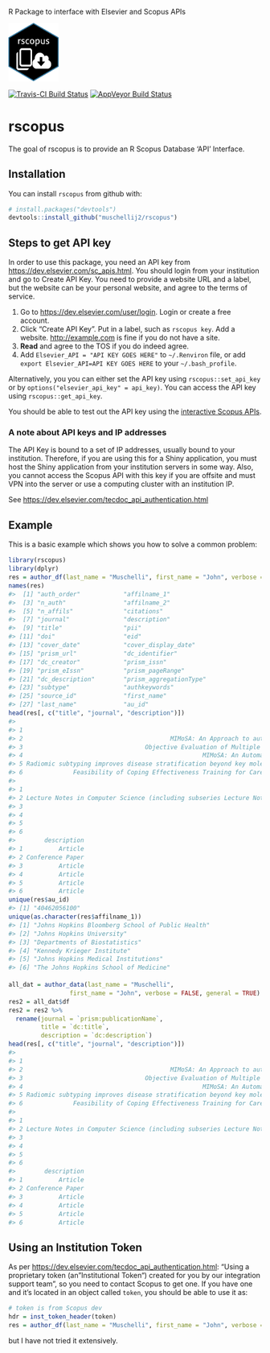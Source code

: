 
<!-- README.md is generated from README.Rmd. Please edit that file -->

R Package to interface with Elsevier and Scopus APIs

<!-- ![Sticker](sticker.png) -->

<img src="sticker.png" width="100">

[![Travis-CI Build
Status](https://travis-ci.org/muschellij2/rscopus.svg?branch=master)](https://travis-ci.org/muschellij2/rscopus)
[![AppVeyor Build
Status](https://ci.appveyor.com/api/projects/status/github/muschellij2/rscopus?branch=master&svg=true)](https://ci.appveyor.com/project/muschellij2/rscopus)

# rscopus

The goal of rscopus is to provide an R Scopus Database ‘API’ Interface.

## Installation

You can install `rscopus` from github with:

``` r
# install.packages("devtools")
devtools::install_github("muschellij2/rscopus")
```

## Steps to get API key

In order to use this package, you need an API key from
<https://dev.elsevier.com/sc_apis.html>. You should login from your
institution and go to Create API Key. You need to provide a website URL
and a label, but the website can be your personal website, and agree to
the terms of service.

1.  Go to <https://dev.elsevier.com/user/login>. Login or create a free
    account.
2.  Click “Create API Key”. Put in a label, such as `rscopus key`. Add a
    website. <http://example.com> is fine if you do not have a site.
3.  **Read** and agree to the TOS if you do indeed agree.
4.  Add `Elsevier_API = "API KEY GOES HERE"` to `~/.Renviron` file, or
    add `export Elsevier_API=API KEY GOES HERE` to your
    `~/.bash_profile`.

Alternatively, you you can either set the API key using
`rscopus::set_api_key` or by `options("elsevier_api_key" = api_key)`.
You can access the API key using `rscopus::get_api_key`.

You should be able to test out the API key using the [interactive Scopus
APIs](https://dev.elsevier.com/scopus.html).

### A note about API keys and IP addresses

The API Key is bound to a set of IP addresses, usually bound to your
institution. Therefore, if you are using this for a Shiny application,
you must host the Shiny application from your institution servers in
some way. Also, you cannot access the Scopus API with this key if you
are offsite and must VPN into the server or use a computing cluster with
an institution IP.

See <https://dev.elsevier.com/tecdoc_api_authentication.html>

## Example

This is a basic example which shows you how to solve a common problem:

``` r
library(rscopus)
library(dplyr)
res = author_df(last_name = "Muschelli", first_name = "John", verbose = FALSE, general = FALSE)
names(res)
#>  [1] "auth_order"            "affilname_1"          
#>  [3] "n_auth"                "affilname_2"          
#>  [5] "n_affils"              "citations"            
#>  [7] "journal"               "description"          
#>  [9] "title"                 "pii"                  
#> [11] "doi"                   "eid"                  
#> [13] "cover_date"            "cover_display_date"   
#> [15] "prism_url"             "dc_identifier"        
#> [17] "dc_creator"            "prism_issn"           
#> [19] "prism_eIssn"           "prism_pageRange"      
#> [21] "dc_description"        "prism_aggregationType"
#> [23] "subtype"               "authkeywords"         
#> [25] "source_id"             "first_name"           
#> [27] "last_name"             "au_id"
head(res[, c("title", "journal", "description")])
#>                                                                                                                                                   title
#> 1                                                                                            Neuroconductor: An R platform for medical imaging analysis
#> 2                                         MIMoSA: An Approach to automatically segment T2 hyperintense and T1 hypointense lesions in multiple sclerosis
#> 3                                  Objective Evaluation of Multiple Sclerosis Lesion Segmentation using a Data Management and Processing Infrastructure
#> 4                                                  MIMoSA: An Automated Method for Intermodal Segmentation Analysis of Multiple Sclerosis Brain Lesions
#> 5 Radiomic subtyping improves disease stratification beyond key molecular, clinical, and standard imaging characteristics in patients with glioblastoma
#> 6              Feasibility of Coping Effectiveness Training for Caregivers of Children with Autism Spectrum Disorder: a Genetic Counseling Intervention
#>                                                                                                                                journal
#> 1                                                                                                                        Biostatistics
#> 2 Lecture Notes in Computer Science (including subseries Lecture Notes in Artificial Intelligence and Lecture Notes in Bioinformatics)
#> 3                                                                                                                   Scientific Reports
#> 4                                                                                                              Journal of Neuroimaging
#> 5                                                                                                                       Neuro-Oncology
#> 6                                                                                                        Journal of Genetic Counseling
#>        description
#> 1          Article
#> 2 Conference Paper
#> 3          Article
#> 4          Article
#> 5          Article
#> 6          Article
unique(res$au_id)
#> [1] "40462056100"
unique(as.character(res$affilname_1))
#> [1] "Johns Hopkins Bloomberg School of Public Health"
#> [2] "Johns Hopkins University"                       
#> [3] "Departments of Biostatistics"                   
#> [4] "Kennedy Krieger Institute"                      
#> [5] "Johns Hopkins Medical Institutions"             
#> [6] "The Johns Hopkins School of Medicine"

all_dat = author_data(last_name = "Muschelli", 
                 first_name = "John", verbose = FALSE, general = TRUE)
res2 = all_dat$df
res2 = res2 %>% 
  rename(journal = `prism:publicationName`,
         title = `dc:title`,
         description = `dc:description`)
head(res[, c("title", "journal", "description")])
#>                                                                                                                                                   title
#> 1                                                                                            Neuroconductor: An R platform for medical imaging analysis
#> 2                                         MIMoSA: An Approach to automatically segment T2 hyperintense and T1 hypointense lesions in multiple sclerosis
#> 3                                  Objective Evaluation of Multiple Sclerosis Lesion Segmentation using a Data Management and Processing Infrastructure
#> 4                                                  MIMoSA: An Automated Method for Intermodal Segmentation Analysis of Multiple Sclerosis Brain Lesions
#> 5 Radiomic subtyping improves disease stratification beyond key molecular, clinical, and standard imaging characteristics in patients with glioblastoma
#> 6              Feasibility of Coping Effectiveness Training for Caregivers of Children with Autism Spectrum Disorder: a Genetic Counseling Intervention
#>                                                                                                                                journal
#> 1                                                                                                                        Biostatistics
#> 2 Lecture Notes in Computer Science (including subseries Lecture Notes in Artificial Intelligence and Lecture Notes in Bioinformatics)
#> 3                                                                                                                   Scientific Reports
#> 4                                                                                                              Journal of Neuroimaging
#> 5                                                                                                                       Neuro-Oncology
#> 6                                                                                                        Journal of Genetic Counseling
#>        description
#> 1          Article
#> 2 Conference Paper
#> 3          Article
#> 4          Article
#> 5          Article
#> 6          Article
```

## Using an Institution Token

As per <https://dev.elsevier.com/tecdoc_api_authentication.html>: “Using
a proprietary token (an”Institutional Token“) created for you by our
integration support team”, so you need to contact Scopus to get one. If
you have one and it’s located in an object called `token`, you should be
able to use it as:

``` r
# token is from Scopus dev
hdr = inst_token_header(token)
res = author_df(last_name = "Muschelli", first_name = "John", verbose = FALSE, general = FALSE, headers = hdr)
```

but I have not tried it extensively.

